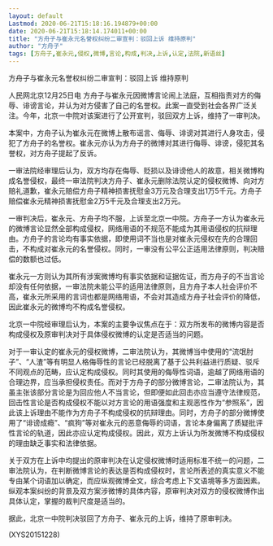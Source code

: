 ```yaml
---
layout: default
Lastmod: 2020-06-21T15:18:16.194879+00:00
date: 2020-06-21T15:18:14.174011+00:00
title: "方舟子与崔永元名誉权纠纷二审宣判：驳回上诉 维持原判"
author: "方舟子"
tags: [方舟子,崔永元,侵权,微博,言论,构成,判决,上诉,认定,法院,新语丝]
---
```


方舟子与崔永元名誉权纠纷二审宣判：驳回上诉 维持原判

人民网北京12月25日电 方舟子与崔永元因微博言论闹上法庭，互相指责对方的侮辱、诽谤言论，并认为对方侵害了自己的名誉权。此案一直受到社会各界广泛关注。今年，北京一中院对该案进行了公开宣判，驳回双方上诉，维持了一审判决。

本案中，方舟子认为崔永元在微博上散布谣言、侮辱、诽谤对其进行人身攻击，侵犯了方舟子的名誉权。崔永元亦认为方舟子的微博对其进行侮辱、诽谤，侵犯其名誉权，对方舟子提起了反诉。

一审法院经审理后认为，双方均存在侮辱、贬损以及诽谤他人的故意，相关微博构成名誉侵权，最终一审法院判决方舟子、崔永元删除法院认定的侵权微博、向对方赔礼道歉，崔永元赔偿方舟子精神损害抚慰金3万元及合理支出1万5千元。方舟子赔偿崔永元精神损害抚慰金2万5千元及合理支出2万元。

一审判决后，崔永元、方舟子均不服，上诉至北京一中院。方舟子一方认为崔永元的微博言论显然全部构成侵权，网络用语的不规范不能成为其用语侵权的抗辩理由。方舟子的言论均有事实依据，即使用词不当也是对崔永元侵权在先的合理回击，不构成对崔永元的名誉侵权。同时，一审没有公平公正适用法律原则，判决赔偿的数额也过低。

崔永元一方则认为其所有涉案微博均有事实依据和证据佐证，而方舟子的不当言论却没有任何依据，一审法院未能公平的适用法律原则，且方舟子本人社会评价不高，崔永元所采用的言词也都是网络用语，不会对其造成方舟子社会评价的降低，因此崔永元的微博均不构成名誉侵权。

北京一中院经审理后认为，本案的主要争议焦点在于：双方所发布的微博内容是否构成侵权及原审判决对于具体侵权微博的认定是否适当的问题。

对于一审认定的崔永元的侵权微博，二审法院认为，其微博当中使用的“流氓肘子”、“人渣”等有明显人格侮辱性的言论已经脱离了基于公共利益进行质疑、驳斥不同观点的范畴，应认定构成侵权。同时其使用的侮辱性词语，逾越了网络用语的合理边界，应当承担侵权责任。而对于方舟子的部分微博言论，二审法院认为，其虽主张该部分言论是为回应他人不当言论，但即便如此回击亦应当遵守法律规范，回击性言论是否构成侵权不能以对方言论的用语强度和主观恶性作为“参照系”，因此该上诉理由不能作为方舟子不构成侵权的抗辩理由。同时，方舟子的部分微博使用了“诽谤成瘾”、“疯狗”等对崔永元的恶意侮辱的词语，言论本身偏离了质疑批评性言论的轨道，因此亦应认定构成侵权。因此，双方上诉认为所发微博不构成侵权的理由缺乏事实和法律依据。

关于双方在上诉中均提出的原审判决在认定侵权微博时适用标准不统一的问题，二审法院认为，在判断微博言论的表达是否构成侵权时，言论所表述的真实意义不能专由某个词语加以确定，而应纵观微博全文，综合考虑上下文语境等多方面因素。纵观本案纠纷的背景及双方案涉微博的具体内容，原审判决对双方的侵权微博作出具体认定，掌握的裁判尺度是适当的。

据此，北京一中院判决驳回了方舟子、崔永元的上诉，维持了原审判决。

(XYS20151228)

